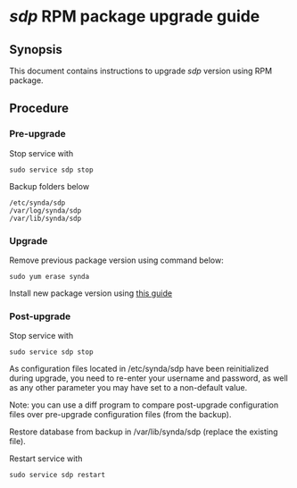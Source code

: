# *sdp* RPM package upgrade guide

## Synopsis

This document contains instructions to upgrade *sdp* version using RPM package.

## Procedure

### Pre-upgrade

Stop service with

```
sudo service sdp stop
```

Backup folders below

    /etc/synda/sdp
    /var/log/synda/sdp
    /var/lib/synda/sdp

### Upgrade

Remove previous package version using command below:

    sudo yum erase synda

Install new package version using [this guide](rpm_install.md)

### Post-upgrade

Stop service with

```
sudo service sdp stop
```

As configuration files located in /etc/synda/sdp have been reinitialized
during upgrade, you need to re-enter your username and password, as well as any
other parameter you may have set to a non-default value.

Note: you can use a diff program to compare post-upgrade configuration files
over pre-upgrade configuration files (from the backup).

Restore database from backup in /var/lib/synda/sdp (replace the existing file).

Restart service with

```
sudo service sdp restart
```
